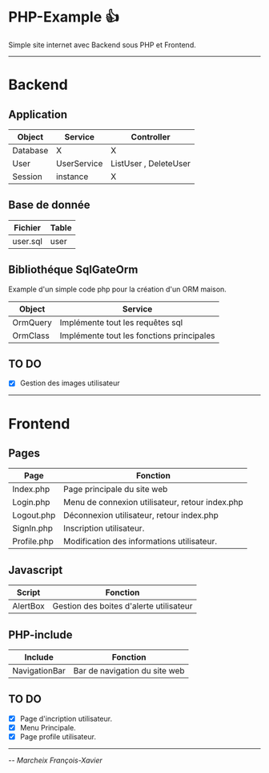 # PHP-Example :+1:

Simple site internet avec Backend sous PHP et Frontend.

---

# Backend

## Application

Object          | Service       | Controller
------------    | ------------- | -------------
Database        | X             | X 
User            | UserService   | ListUser , DeleteUser
Session         | instance      | X

## Base de donnée

Fichier         | Table     
------------    | -------------
user.sql        | user         

## Bibliothéque SqlGateOrm

Example d'un simple code php pour la création d'un ORM maison.

Object          | Service       
------------    | ------------- 
OrmQuery        | Implémente tout les requêtes sql          
OrmClass        | Implémente tout les fonctions principales

## TO DO

- [X] Gestion des images utilisateur

---

# Frontend

## Pages

Page            | Fonction
------------    | ------------- 
Index.php       | Page principale du site web
Login.php       | Menu de connexion utilisateur, retour index.php
Logout.php      | Déconnexion utilisateur, retour index.php
SignIn.php      | Inscription utilisateur.
Profile.php     | Modification des informations utilisateur.

## Javascript

Script          | Fonction
------------    | ------------- 
AlertBox        | Gestion des boites d'alerte utilisateur

## PHP-include

Include         | Fonction
------------    | ------------- 
NavigationBar   | Bar de navigation du site web

## TO DO 

- [X] Page d'incription utilisateur.
- [X] Menu Principale.
- [X] Page profile utilisateur.

---

-- <cite>Marcheix François-Xavier</cite>